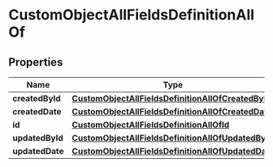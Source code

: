 

# CustomObjectAllFieldsDefinitionAllOf


## Properties

| Name | Type | Description | Notes |
|------------ | ------------- | ------------- | -------------|
|**createdById** | [**CustomObjectAllFieldsDefinitionAllOfCreatedById**](CustomObjectAllFieldsDefinitionAllOfCreatedById.md) |  |  [optional] |
|**createdDate** | [**CustomObjectAllFieldsDefinitionAllOfCreatedDate**](CustomObjectAllFieldsDefinitionAllOfCreatedDate.md) |  |  [optional] |
|**id** | [**CustomObjectAllFieldsDefinitionAllOfId**](CustomObjectAllFieldsDefinitionAllOfId.md) |  |  [optional] |
|**updatedById** | [**CustomObjectAllFieldsDefinitionAllOfUpdatedById**](CustomObjectAllFieldsDefinitionAllOfUpdatedById.md) |  |  [optional] |
|**updatedDate** | [**CustomObjectAllFieldsDefinitionAllOfUpdatedDate**](CustomObjectAllFieldsDefinitionAllOfUpdatedDate.md) |  |  [optional] |



